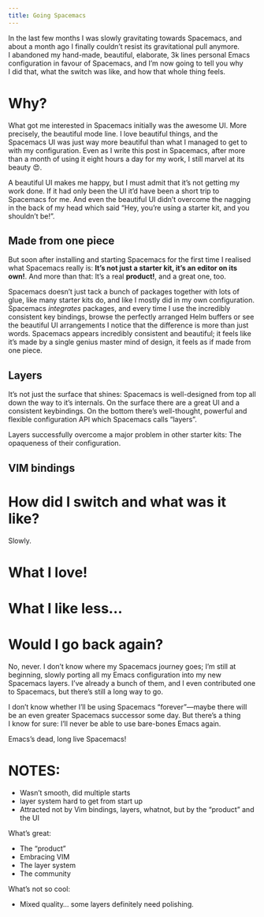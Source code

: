 ```yaml
---
title: Going Spacemacs
---
```


In the last few months I was slowly gravitating towards Spacemacs, and about a
month ago I finally couldn’t resist its gravitational pull anymore.  I abandoned
my hand-made, beautiful, elaborate, 3k lines personal Emacs configuration in
favour of Spacemacs, and I’m now going to tell you why I did that, what the
switch was like, and how that whole thing feels.

# Why?

What got me interested in Spacemacs initially was the awesome UI.  More
precisely, the beautiful mode line.  I love beautiful things, and the Spacemacs
UI was just way more beautiful than what I managed to get to with my
configuration.  Even as I write this post in Spacemacs, after more than a month
of using it eight hours a day for my work, I still marvel at its beauty 😍.

A beautiful UI makes me happy, but I must admit that it’s not getting my work
done.  If it had only been the UI it’d have been a short trip to Spacemacs for
me.  And even the beautiful UI didn’t overcome the nagging in the back of my
head which said “Hey, you’re using a starter kit, and you shouldn’t be!”.

## Made from one piece

But soon after installing and starting Spacemacs for the first time I realised
what Spacemacs really is: **It’s not just a starter kit, it’s an editor on its
own!**.  And more than that: It’s a real **product!**, and a great one, too.

Spacemacs doesn’t just tack a bunch of packages together with lots of glue, like
many starter kits do, and like I mostly did in my own configuration.  Spacemacs
*integrates* packages, and every time I use the incredibly consistent key
bindings, browse the perfectly arranged Helm buffers or see the beautiful
UI arrangements I notice that the difference is more than just words.  Spacemacs
appears incredibly consistent and beautiful; it feels like it’s made by a single
genius master mind of design, it feels as if made from one piece.

## Layers

It’s not just the surface that shines:  Spacemacs is well-designed from top
all down the way to it’s internals.  On the surface there are a great UI and a
consistent keybindings.  On the bottom there’s well-thought, powerful and
flexible configuration API which Spacemacs calls “layers”.

Layers successfully overcome a major problem in other starter kits:  The
opaqueness of their configuration.

## VIM bindings

# How did I switch and what was it like?

Slowly.

# What I love!

# What I like less…

# Would I go back again?

No, never.  I don’t know where my Spacemacs journey goes; I’m still at
beginning, slowly porting all my Emacs configuration into my new Spacemacs
layers.  I’ve already a bunch of them, and I even contributed one to Spacemacs,
but there’s still a long way to go.

I don’t know whether I’ll be using Spacemacs “forever”—maybe there will be an
even greater Spacemacs successor some day.  But there’s a thing I know for sure:
I’ll never be able to use bare-bones Emacs again.

Emacs’s dead, long live Spacemacs!

# NOTES:

- Wasn’t smooth, did multiple starts
- layer system hard to get from start up
- Attracted not by Vim bindings, layers, whatnot, but by the “product” and the
  UI

What’s great:

- The “product”
- Embracing VIM
- The layer system
- The community

What’s not so cool:

- Mixed quality… some layers definitely need polishing.
